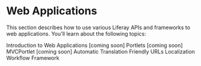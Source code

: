 # Web Applications [](id=web-applications)

This section describes how to use various Liferay APIs and frameworks to web
applications. You'll learn about the following topics: 

Introduction to Web Applications [coming soon]
Portlets [coming soon]
MVCPortlet [coming soon]
Automatic Translation
Friendly URLs
Localization
Workflow Framework
